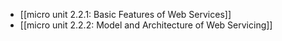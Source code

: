 - [[micro unit 2.2.1: Basic Features of Web Services]]
- [[micro unit 2.2.2: Model and Architecture of Web Servicing]]